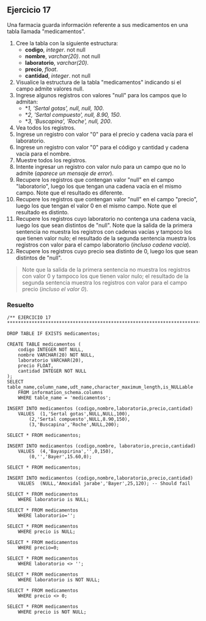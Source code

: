 ## Ejercicio 17

Una farmacia guarda información referente a sus medicamentos en una tabla llamada "medicamentos".

1. Cree la tabla con la siguiente estructura:
	* **codigo**, *integer*. not null
	* **nombre**, *varchar(20)*. not null
	* **laboratorio**, *varchar(20)*.
	* **precio**, *float*.
	* **cantidad**, *integer*. not null
2. Visualice la estructura de la tabla "medicamentos" indicando si el campo admite valores null.
3. Ingrese algunos registros con valores "null" para los campos que lo admitan:
	* **1, 'Sertal gotas', null, null, 100*.
	* **2, 'Sertal compuesto', null, 8.90, 150*.
	* **3, 'Buscapina', 'Roche', null, 200*.
4. Vea todos los registros.
5. Ingrese un registro con valor "0" para el precio y cadena vacía para el laboratorio.
6. Ingrese un registro con valor "0" para el código y cantidad y cadena vacía para el nombre.
7. Muestre todos los registros.
8. Intente ingresar un registro con valor nulo para un campo que no lo admite (*aparece un mensaje de error*).
9. Recupere los registros que contengan valor "null" en el campo "laboratorio", luego los que tengan una cadena vacía en el mismo campo. Note que el resultado es diferente.
10. Recupere los registros que contengan valor "null" en el campo "precio", luego los que tengan el valor 0 en el mismo campo. Note que el resultado es distinto.
11. Recupere los registros cuyo laboratorio no contenga una cadena vacía, luego los que sean distintos de "null".
Note que la salida de la primera sentencia no muestra los registros con cadenas vacías y tampoco los que tienen valor nulo; el resultado de la segunda sentencia muestra los registros con valor para el campo laboratorio (*incluso cadena vacía*).
12. Recupere los registros cuyo precio sea distinto de 0, luego los que sean distintos de "null".

> Note que la salida de la primera sentencia no muestra los registros con valor 0 y tampoco los que tienen valor nulo; el resultado de la segunda sentencia muestra los registros con valor para el campo precio (*incluso el valor 0*).


### Resuelto	
``` 			
/** EJERCICIO 17
******************************************************************************/

DROP TABLE IF EXISTS medicamentos;

CREATE TABLE medicamentos (
	codigo INTEGER NOT NULL,
	nombre VARCHAR(20) NOT NULL,
	laboratorio VARCHAR(20),
	precio FLOAT,
	cantidad INTEGER NOT NULL
);
SELECT table_name,column_name,udt_name,character_maximum_length,is_NULLable 
	FROM information_schema.columns 
	WHERE table_name = 'medicamentos';
	
INSERT INTO medicamentos (codigo,nombre,laboratorio,precio,cantidad)
	VALUES	(1,'Sertal gotas',NULL,NULL,100),
		(2,'Sertal compuesto',NULL,8.90,150),
		(3,'Buscapina','Roche',NULL,200);
		
SELECT * FROM medicamentos;

INSERT INTO medicamentos (codigo,nombre, laboratorio,precio,cantidad)
	VALUES	(4,'Bayaspirina','',0,150),
		(0,'','Bayer',15.60,0);
	
SELECT * FROM medicamentos;

INSERT INTO medicamentos (codigo,nombre,laboratorio,precio,cantidad)
	VALUES	(NULL,'Amoxidal jarabe','Bayer',25,120); -- Should fail
	
SELECT * FROM medicamentos
	WHERE laboratorio is NULL;
	
SELECT * FROM medicamentos
	WHERE laboratorio='';
	
SELECT * FROM medicamentos
	WHERE precio is NULL;
	
SELECT * FROM medicamentos
	WHERE precio=0;
	
SELECT * FROM medicamentos
	WHERE laboratorio <> '';
	
SELECT * FROM medicamentos
	WHERE laboratorio is NOT NULL;
	
SELECT * FROM medicamentos
	WHERE precio <> 0;
	
SELECT * FROM medicamentos
	WHERE precio is NOT NULL;


``` 			
